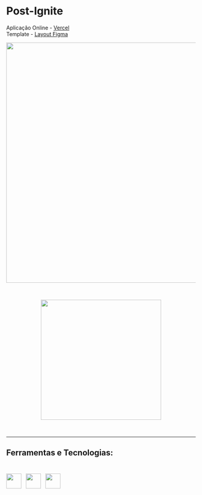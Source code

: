 # Post-Ignite

Aplicação Online - <a href="https://ignite-post-eta.vercel.app/"> Vercel </a> <br>
Template - <a href="https://www.figma.com/community/file/1113573231685349036"> Layout Figma </a> <br>

<p align="center"><img src="post-ignite-web.png" width="640px"></p><br>
<p align="center"><img src="post-ignite-mobile.png" width="320px"> </p><br>

---

## Ferramentas e Tecnologias: <br><br>
<img src="https://cdn.jsdelivr.net/gh/devicons/devicon/icons/react/react-original.svg" width="40" height="40"/>  
<img src="https://cdn.jsdelivr.net/gh/devicons/devicon/icons/css3/css3-original.svg" width="40" height="40"/>  
<img src="https://cdn.jsdelivr.net/gh/devicons/devicon/icons/git/git-original.svg" width="40" height="40"/>

